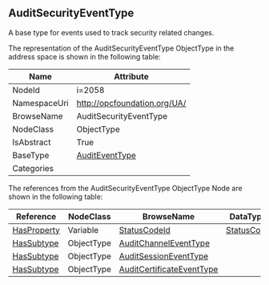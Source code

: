 <!-- objecttype -->
## AuditSecurityEventType
A base type for events used to track security related changes.  
<!-- end of text -->
The representation of the AuditSecurityEventType ObjectType in the address space is shown in the following table:  

|Name|Attribute|
|---|---|
|NodeId|i=2058|
|NamespaceUri|http://opcfoundation.org/UA/|
|BrowseName|AuditSecurityEventType|
|NodeClass|ObjectType|
|IsAbstract|True|
|BaseType|[AuditEventType](../../ObjectTypes/AuditEventType/readme.md)|
|Categories||

The references from the AuditSecurityEventType ObjectType Node are shown in the following table:  

|Reference|NodeClass|BrowseName|DataType|TypeDefinition|ModellingRule|
|---|---|---|---|---|---|
|[HasProperty](../../ReferenceTypes/HasProperty/readme.md)|Variable|[StatusCodeId](#StatusCodeId)|[StatusCode](../../DataTypes/StatusCode/readme.md)|[PropertyType](../../VariableTypes/PropertyType/readme.md)|[Optional](../../Objects/Optional/readme.md)|
|[HasSubtype](../../ReferenceTypes/HasSubtype/readme.md)|ObjectType|[AuditChannelEventType](#AuditChannelEventType)||||
|[HasSubtype](../../ReferenceTypes/HasSubtype/readme.md)|ObjectType|[AuditSessionEventType](#AuditSessionEventType)||||
|[HasSubtype](../../ReferenceTypes/HasSubtype/readme.md)|ObjectType|[AuditCertificateEventType](#AuditCertificateEventType)||||


